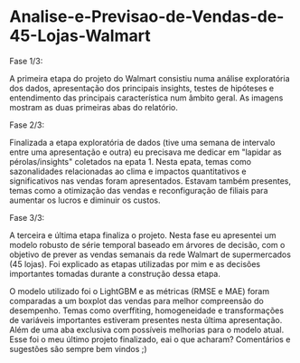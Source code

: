# Analise-e-Previsao-de-Vendas-de-45-Lojas-Walmart

Fase 1/3:

A primeira etapa do projeto do Walmart consistiu numa análise exploratória dos dados, apresentação dos principais insights, testes de hipóteses e entendimento das principais característica num âmbito geral.
As imagens mostram as duas primeiras abas do relatório.


Fase 2/3:

Finalizada a etapa exploratória de dados (tive uma semana de intervalo entre uma apresentação e outra) eu precisava me dedicar em "lapidar as pérolas/insights" coletados na epata 1.
Nesta epata, temas como sazonalidades relacionadas ao clima e impactos quantitativos e significativos nas vendas foram apresentados. Estavam também presentes, temas como a otimização das vendas e reconfiguração de filiais para aumentar os lucros e diminuir os custos.


Fase 3/3:

A terceira e última etapa finaliza o projeto.
Nesta fase eu apresentei um modelo robusto de série temporal baseado em árvores de decisão, com o objetivo de prever as vendas semanais da rede Walmart de supermercados (45 lojas).
Foi explicado as etapas utilizadas por mim e as decisões importantes tomadas durante a construção dessa etapa.

O modelo utilizado foi o LightGBM e as métricas (RMSE e MAE) foram comparadas a um boxplot das vendas para melhor compreensão do desempenho.
Temas como overffiting, homogeneidade e transformações de variáveis importantes estiveram presentes nesta última apresentação. Além de uma aba exclusiva com possíveis melhorias para o modelo atual. Esse foi o meu último projeto finalizado, eai o que acharam?
Comentários e sugestões são sempre bem vindos ;)

